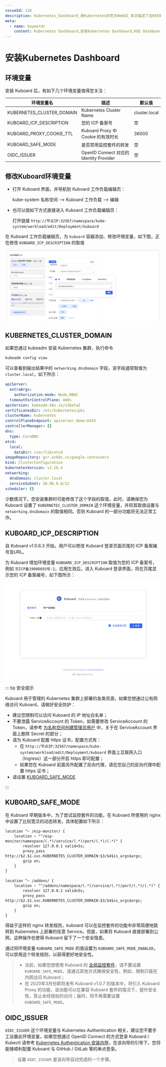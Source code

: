 ```yaml
---
vssueId: 126
description: Kubernetes_Dashboard_是Kubernetes的官方WebUI_本文描述了在K8S集群上安装Kuberentes_Dashboard后_如何修改Kuboard登录页末尾的ICP备案编号_以及其他的一些Kuboard的环境变量
meta:
  - name: keywords
    content: Kubernetes Dashboard,安装Kubernetes Dashboard,K8S Dashboard,K8S管理界面
---
```


# 安装Kubernetes Dashboard

<AdSenseTitle/>

## 环境变量

安装 Kuboard 后，有如下几个环境变量值得您关注：

| 环境变量名                | 描述                                    | 默认值        |
| ------------------------- | --------------------------------------- | ------------- |
| KUBERNETES_CLUSTER_DOMAIN | Kubernetes Cluster Name                 | cluster.local |
| KUBOARD_ICP_DESCRIPTION   | 您的 ICP 备案号                         | 空            |
| KUBOARD_PROXY_COOKIE_TTL | Kuboard Proxy 中 Cookie 的有效时长 | 36000         |
| KUBOARD_SAFE_MODE         | 是否禁用监控套件的转发                  | 空            |
| OIDC_ISSUER               | OpenID Connect 对应的 Identity Provider | 空            |

## 修改Kuboard环境变量

* 打开 Kuboard 界面，并导航到 Kuboard 工作负载编辑页：

  kube-system 名称空间 --> Kuboard 工作负载 --> 编辑

* 也可以按如下方式直接进入 Kuboard 工作负载编辑页：

  打开链接 `http://节点IP:32567/namespace/kube-system/workload/edit/Deployment/kuboard`



在 Kuboard 工作负载编辑页，为 `kuboard` 容器添加、修改环境变量，如下图，正在修改 `KUBOARD_ICP_DESCRIPTION` 的取值

![image-20200214211230317](./install-kuboard-env.assets/image-20200214211230317.png)

## KUBERNETES_CLUSTER_DOMAIN

如果您通过 kubeadm 安装 Kubernetes 集群，执行命令
``` sh
kubeadm config view
```

可以查看到输出结果中的 `networking.dnsDomain` 字段，该字段通常取值为 `cluster.local`，如下所示：
``` yaml {19}
apiServer:
  extraArgs:
    authorization-mode: Node,RBAC
  timeoutForControlPlane: 4m0s
apiVersion: kubeadm.k8s.io/v1beta2
certificatesDir: /etc/kubernetes/pki
clusterName: kubernetes
controlPlaneEndpoint: apiserver.demo:6443
controllerManager: {}
dns:
  type: CoreDNS
etcd:
  local:
    dataDir: /var/lib/etcd
imageRepository: gcr.azk8s.cn/google-containers
kind: ClusterConfiguration
kubernetesVersion: v1.16.4
networking:
  dnsDomain: cluster.local
  serviceSubnet: 10.96.0.0/12
scheduler: {}
```

少数情况下，您安装集群时可能修改了这个字段的取值，此时，请确保您为 Kuboard 设置了 `KUBERNETES_CLUSTER_DOMAIN` 这个环境变量，并将其取值设置与 `networking.dnsDomain` 的取值相同。否则 Kuboard 的一部分功能将无法正常工作。

## KUBOARD_ICP_DESCRIPTION

自 Kuboard v1.0.6.3 开始，用户可以修改 Kuboard 登录页面页尾的 ICP 备案编号及URL。

为 Kuboard 增加环境变量 `KUBOARD_ICP_DESCRIPTION`  取值为您的 ICP 备案号，例如 `京ICP备19008693号-2`，应用生效后，进入 Kuboard 登录界面，将在页尾显示您的 ICP 备案编号，如下图所示：

![image-20200214211506647](./install-kuboard-env.assets/image-20200214211506647.png)

::: tip 安全提示

Kuboard 用于管理的 Kubernetes 集群上部署的各类资源，如果您想通过公有网络访问 Kuboard，请做好安全防护：

* 建议您限制可以访问 Kuboard 的 IP 地址白名单；
* 不要泄露 ServiceAccount 的 Token，如需要修改 ServiceAccount 的 Token，请参考 [为名称空间创建管理员用户](/learning/k8s-advanced/sec/kuboard.html) 中，关于在 ServiceAccount 界面上删除 Secret 的部分；
* 请为 Kuboard 配置 https 证书，配置方式有：
  * 在 `http://节点IP:32567/namespace/kube-system/workload/edit/Deployment/kuboard` 界面上互联网入口（Ingress）这一部分开启 https 即可配置；
  * 如果您在 Kuboard 前面另外配置了反向代理，请在您自己的反向代理中配置 https 证书；
* 请设置 [KUBOARD_SAFE_MODE](#KUBOARD_SAFE_MODE)

:::



## KUBOARD_SAFE_MODE

在 Kuboard 早期版本中，为了尝试监控套件的功能，在 Kuboard 所使用的 nginx 中设置了比较宽泛的动态转发，具体配置如下所示：

``` nginx
location ^~ /eip-monitor/ {
    location ~ "^/eip-monitor/namespace/(.*)/service/(.*)/port/(.*)/(.*)" {
        resolver 127.0.0.1 valid=5s;
        proxy_pass http://$2.$1.svc.KUBERNETES_CLUSTER_DOMAIN:$3/$4$is_args$args;
        gzip on;
    }
}

location ^~ /addons/ {
    location ~ "^/addons/namespace/(.*)/service/(.*)/port/(.*)/(.*)" {
        resolver 127.0.0.1 valid=5s;
        proxy_pass http://$2.$1.svc.KUBERNETES_CLUSTER_DOMAIN:$3/$4$is_args$args;
        gzip on;
    }
}
```

得益于这样的 nginx 转发规则，kuboard 可以在监控套件的功能中非常简便地跳转到 Kubernetes 上部署的任意 Service。但是，如果将 Kuboard 直接部署到公网，这种操作也使得 Kuboard 留下了一个安全隐患。

通过将环境变量 `KUBOARD_SAFE_MODE` 的值设置为 `KUBOARD_SAFE_MODE_ENABLED`，可以禁用这个转发规则，以获得更好地安全性。

> * 当前，如果您想使用 Kuboard 的 [全局监控套件](/guide/addon/)，请不要设置 `KUBOARD_SAFE_MODE`，请通过其他方式确保安全性，例如，限制只能在内网访问 Kuboard；
> * 在 2020年3月份即将发布 Kuboard v1.0.7 的版本中，将引入 Kuboard Proxy 的功能，该功能可以在兼容 Kuboard 套件的情况下，提升安全性，禁止未经授权的访问；届时，将不再需要设置 `KUBOARD_SAFE_MODE`。

## OIDC_ISSUER

`OIDC_ISSUER` 这个环境变量与 Kubernetes Authentication 相关，建议您不要手工设置此环境变量，如果您想通过 OpenID Connect 的方式登录 Kuboard / Kubectl 请参考 [Kubernetes Authentication 安装向导](/learning/k8s-advanced/sec/authenticate/install.html)，在该向导的引导下，您将能够顺利配置 Kuboard 与 GitHub / GitLab 等的单点登录。
> 设置 `OIDC_ISSUER` 是该向导自动完成的一个步骤。
